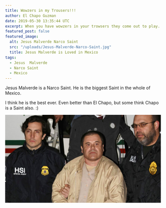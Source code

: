 ```yaml
---
title: Wowzers in my Trousers!!!
author: El Chapo Guzman 
date: 2019-05-30 13:35:44 UTC
excerpt: When you have wowzers in your trowsers they come out to play. True story.
featured_post: false
featured_image:
  alt: Jesus Malverde Narco Saint
  src: "/uploads/Jesus-Malverde-Narco-Saint.jpg"
  title: Jesus Malverde is Loved in Mexico
tags:
  - Jesus  Malverde
  - Narco Saint
  - Mexico
---
```

Jesus Malverde is a Narco Saint. He is the biggest Saint in the whole of Mexico.

I think he is the best ever. Even better than El Chapo, but some think Chapo is a Saint also. :)

![El Chapo Guzman](/uploads/Joaquin-El-Chapo-Guzman-Loera.jpg "Joaquin El Chapo Guzman Loera")
